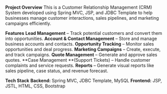 **Project Overview**
This is a Customer Relationship Management (CRM) System developed using Spring MVC, JSP, and JDBC Template to help businesses manage customer interactions, sales pipelines, and marketing campaigns efficiently.

**Features**
**Lead Management** – Track potential customers and convert them into opportunities.
**Account & Contact Management** – Store and manage business accounts and contacts.
**Opportunity Tracking** – Monitor sales opportunities and deal progress.
**Marketing Campaigns** – Create, execute, and track campaigns.
**Quote Management** – Generate and approve sales quotes.
**Case Management **(Support Tickets) – Handle customer complaints and service requests.
**Reports** – Generate visual reports like sales pipeline, case status, and revenue forecast.

**Tech Stack**
**Backend:** Spring MVC, JDBC Template, MySQL
**Frontend:** JSP, JSTL, HTML, CSS, Bootstrap
